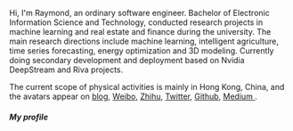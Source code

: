 Hi, I'm Raymond, an ordinary software engineer. Bachelor of Electronic Information Science and Technology, conducted research projects in machine learning and real estate and finance during the university. The main research directions include machine learning, intelligent agriculture, time series forecasting, energy optimization and 3D modeling. Currently doing secondary development and deployment based on Nvidia DeepStream and Riva projects.


The current scope of physical activities is mainly in Hong Kong, China, and the avatars appear on [blog](https://huangxuan.me), [Weibo](https://weibo.com/huxpro), [Zhihu](https://www.zhihu.com/people/huxpro/pins/posts), [Twitter](https://twitter.com/Huxpro/), [Github](https://github.com/huxpro), [Medium ](https://medium.com/@Huxpro).


##### My profile